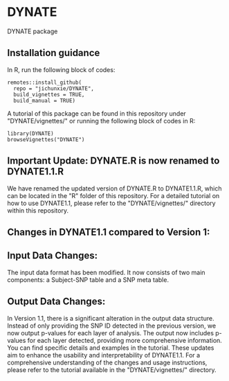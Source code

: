 # DYNATE
DYNATE package


## Installation guidance
In R, run the following block of codes:

```{r, include = FALSE}
remotes::install_github(
  repo = "jichunxie/DYNATE",
  build_vignettes = TRUE,
  build_manual = TRUE)
```


A tutorial of this package can be found in this repository under "DYNATE/vignettes/" or running the following block of codes in R:

```{r, include = FALSE}
library(DYNATE)
browseVignettes("DYNATE")
```

## Important Update: DYNATE.R is now renamed to DYNATE1.1.R 

We have renamed the updated version of DYNATE.R to DYNATE1.1.R, which can be located in the "R" folder of this repository. For a detailed tutorial on how to use DYNATE1.1, please refer to the "DYNATE/vignettes/" directory within this repository.

## Changes in DYNATE1.1 compared to Version 1: 

## Input Data Changes: 
The input data format has been modified. It now consists of two main components: a Subject-SNP table and a SNP meta table.
## Output Data Changes: 
In Version 1.1, there is a significant alteration in the output data structure. Instead of only providing the SNP ID detected in the previous version, we now output p-values for each layer of analysis.
The output now includes p-values for each layer detected, providing more comprehensive information. You can find specific details and examples in the tutorial.
These updates aim to enhance the usability and interpretability of DYNATE1.1. For a comprehensive understanding of the changes and usage instructions, please refer to the tutorial available in the "DYNATE/vignettes/" directory.
